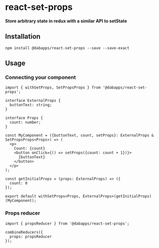 # react-set-props

**Store arbitrary state in redux with a similar API to setState**

## Installation

```shell
npm install @dabapps/react-set-props --save --save-exact
```

## Usage

### Connecting your component

```tsx
import { withSetProps, SetPropsProps } from '@dabapps/react-set-props';

interface ExternalProps {
  buttonText: string;
}

interface Props {
  count: number;
}

const MyComponent = ({buttonText, count, setProps}: ExternalProps & SetPropsProps<Props>) => (
  <p>
    Count: {count}
    <button onClick={() => setProps({count: count + 1})}>
      {buttonText}
    </button>
  </p>
);

const getInitialProps = (props: ExternalProps) => ({
  count: 0
});

export default withSetProps<Props, ExternalProps>(getInitialProps)(MyComponent);
```

### Props reducer

```tsx
import { propsReducer } from '@dabapps/react-set-props';

combineReducers({
  props: propsReducer
});
```
